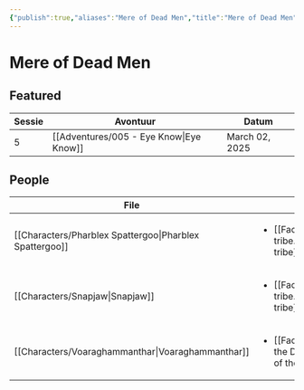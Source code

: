 ```yaml
---
{"publish":true,"aliases":"Mere of Dead Men","title":"Mere of Dead Men","created":"2025-07-14","modified":"2025-07-21T19:14:38.656+02:00","published":"2025-07-14","cssclasses":""}
---
```


# Mere of Dead Men
## Featured
| Sessie | Avontuur                                           | Datum          |
| ------ | -------------------------------------------------- | -------------- |
| 5      | [[Adventures/005 - Eye Know\|Eye Know]] | March 02, 2025 |

## People
| File                                                               | Faction                                                                           | Description                         |
| ------------------------------------------------------------------ | --------------------------------------------------------------------------------- | ----------------------------------- |
| [[Characters/Pharblex Spattergoo\|Pharblex Spattergoo]] | <ul><li>[[Factions/Bullywug tribe.md\\|Bullywug tribe]]</li></ul>         | Chief of Bullywug tribe             |
| [[Characters/Snapjaw\|Snapjaw]]                         | <ul><li>[[Factions/Lizardfolk tribe.md\\|Lizardfolk tribe]]</li></ul>     | Future chief of the Lizardmen tribe |
| [[Characters/Voaraghammanthar\|Voaraghammanthar]]       | <ul><li>[[Factions/Cult of the Dragon.md\\|Cult of the Dragon]]</li></ul> | \-                                  |

